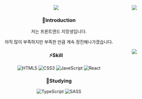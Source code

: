 <div align=center>
<img src="https://capsule-render.vercel.app/api?type=rect&color=gradient&text=%20%20Welcome!%20%20&fontAlign=30&fontSize=30&textBg=true&desc=to%20the%20My%20%27Github%27%20profile&descAlign=60&descAlignY=50" />

<img align=right src="https://github-readme-stats.vercel.app/api/top-langs/?username=eternrust&theme=dracula&layout=compact&langs_count=10"/>

### :wave:Introduction

저는 프론트엔드 지망생입니다.

아직 많이 부족하지만 부족한 만큼 계속 정진해나가겠습니다.

<img align=right src="https://github-readme-stats.vercel.app/api?username=eternrust&show_icons=true&theme=dracula"/>

### :zap:Skill
![HTML5](https://img.shields.io/badge/HTML5-E34F26?style=flat&logo=HTML5&logoColor=white)
![CSS3](https://img.shields.io/badge/CSS3-1572B6?style=flat&logo=CSS3&logoColor=white)
![JaveScript](https://img.shields.io/badge/JavaScript-F7DF1E?style=flat&logo=JavaScript&logoColor=white)
![React](https://img.shields.io/badge/React-61DAFB?style=flat&logo=React&logoColor=white)

### :muscle:Studying
![TypeScript](https://img.shields.io/badge/TypeScript-3178C6?style=flat&logo=TypeScript&logoColor=white")
![SASS](https://img.shields.io/badge/Sass-CC6699?style=flat&logo=Sass&logoColor=white")

</div>
